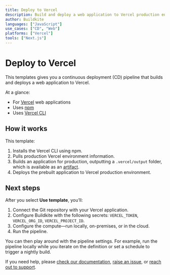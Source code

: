 ```yaml
---
title: Deploy to Vercel
description: Build and deploy a web application to Vercel production environment.
author: Buildkite
languages: ["JavaScript"]
use_cases: ["CD", "Web"]
platforms: ["Vercel"]
tools: ["Next.js"]
---
```


# Deploy to Vercel

This templates gives you a continuous deployment (CD) pipeline that builds and deploys a web application to Vercel.

At a glance:

- For [Vercel](https://vercel.com/) web applications
- Uses [npm](https://www.npmjs.com/)
- Uses [Vercel CLI](https://vercel.com/docs/cli)

## How it works

This template:

1. Installs the Vercel CLI using npm.
2. Pulls production Vercel environment information.
3. Builds an application for production, outputting a `.vercel/output` folder, which is available as an [artifact](https://buildkite.com/docs/pipelines/artifacts).
4. Deploys the prebuilt application to Vercel production environment.

## Next steps

After you select **Use template**, you’ll:

1. Connect the Git repository with your Vercel application.
2. Configure Buildkite with the following secrets: `VERCEL_TOKEN`, `VERCEL_ORG_ID`, `VERCEL_PROJECT_ID`.
3. Configure the compute—run locally, on-premises, or in the cloud.
4. Run the pipeline.

You can then play around with the pipeline settings. For example, run the pipeline locally while you iterate on the definition or set a schedule to trigger a nightly build.

If you need help, please [check our documentation](https://buildkite.com/docs/pipelines/configuration-overview), [raise an issue](https://github.com/buildkite/templates/issues), or [reach out to support](https://buildkite.com/support).

